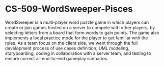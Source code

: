 # CS-509-WordSweeper-Pisces

WordSweeper is a multi-player word puzzle game in which players can create or join games hosted on a server to compete with other players, by selecting letters from a board that form words to gain points. The game also implements a local practice mode for the player to get familiar with the rules. As a team focus on the client side, we went through the full development process of use cases definition, UML modeling, storyboarding, coding in collaboration with a server team, and testing to ensure correct all end-to-end gameplay scenarios.
